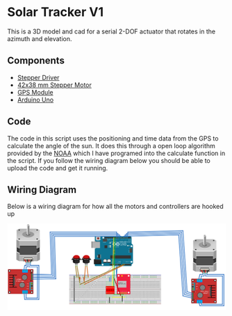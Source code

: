 # Solar Tracker V1
This is a 3D model and cad for a serial 2-DOF actuator that rotates in the azimuth and elevation.

## Components

- [Stepper Driver](https://www.droking.com/L298N-Dual-H-Bridge-Motor-Driver-Module-DC-5V-35V-2A-25W-Power-Supply-Module-Driver-Module-for-Step-motor-Smart-car-Robot-etc)
- [42x38 mm Stepper Motor](https://www.amazon.ca/SIMAX-3D-Creality-Printers-Extruder/dp/B07TY6B6DS/ref=d_pd_sbs_sccl_2_3/139-9931410-4958941?pd_rd_w=crJoH&content-id=amzn1.sym.c1849561-aea0-48eb-b576-ba648ed69471&pf_rd_p=c1849561-aea0-48eb-b576-ba648ed69471&pf_rd_r=2RBT1ZTY2THE9M7N53YA&pd_rd_wg=vJUM3&pd_rd_r=9bfae479-3045-4208-9504-5be424a80949&pd_rd_i=B07TY6B6DS&th=1)
- [GPS Module](https://www.amazon.ca/Robojax-U-blox-NEO-6M-Module-Antenna/dp/B073MFYL8B)
- [Arduino Uno](https://store.arduino.cc/products/arduino-uno-rev3)

## Code
The code in this script uses the positioning and time data from the GPS to calculate the angle of the sun. It does this through a open loop algorithm provided by the [NOAA](https://www.noaa.gov/) which I have programed into the calculate function in the script. If you follow the wiring diagram below you should be able to upload the code and get it running.

## Wiring Diagram
Below is a wiring diagram for how all the motors and controllers are hooked up

<img src=https://raw.githubusercontent.com/ealexanderca/Solar-Tracker-V1/main/extras/Wiring.png alt='missing'>